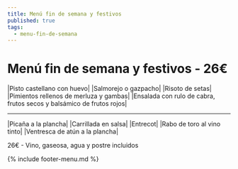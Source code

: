 ```yaml
---
title: Menú fin de semana y festivos
published: true
tags:
  - menu-fin-de-semana
---
```



# Menú fin de semana y festivos - 26€

|Pisto castellano con huevo|
|Salmorejo o gazpacho|
|Risoto de setas|
|Pimientos rellenos de merluza y gambas|
|Ensalada con rulo de cabra, frutos secos y balsámico de frutos rojos|

------

|Picaña a la plancha|
|Carrillada en salsa|
|Entrecot|
|Rabo de toro al vino tinto|
|Ventresca de atún a la plancha|

<!-- |Cordero asado|eligiendo este segundo plato se añade 10€ al menú, en total 34€| -->

26€ - Vino, gaseosa, agua y postre incluidos

{% include footer-menu.md %}

